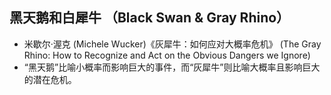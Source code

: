 <!-- 
title: 黑天鹅和白犀牛
from: 财经广播
create: 2018-06-07
tags: ecomonics,term
-->

## 黑天鹅和白犀牛 （Black Swan & Gray Rhino）

- 米歇尔·渥克 (Michele Wucker)《灰犀牛：如何应对大概率危机》 (The Gray Rhino: How to Recognize and Act on the Obvious Dangers we Ignore)
- “黑天鹅”比喻小概率而影响巨大的事件，而“灰犀牛”则比喻大概率且影响巨大的潜在危机。